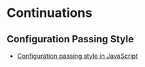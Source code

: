 # Continuations

## Configuration Passing Style

- [Configuration passing style in JavaScript](http://matt.might.net/articles/by-example-continuation-passing-style/)
